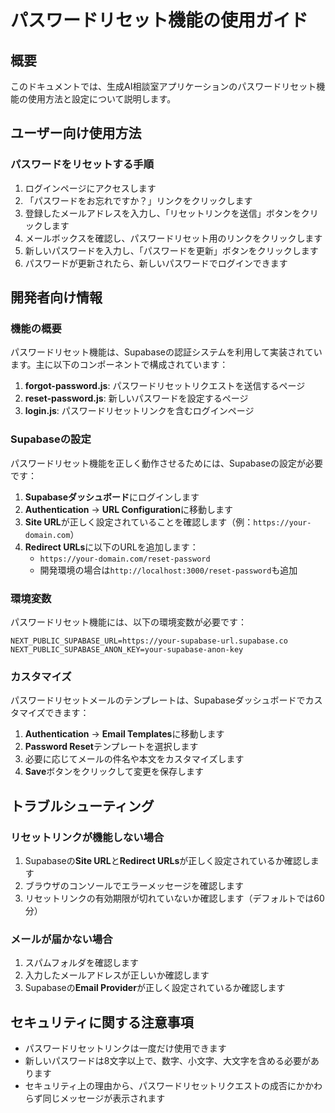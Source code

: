 # パスワードリセット機能の使用ガイド

## 概要

このドキュメントでは、生成AI相談室アプリケーションのパスワードリセット機能の使用方法と設定について説明します。

## ユーザー向け使用方法

### パスワードをリセットする手順

1. ログインページにアクセスします
2. 「パスワードをお忘れですか？」リンクをクリックします
3. 登録したメールアドレスを入力し、「リセットリンクを送信」ボタンをクリックします
4. メールボックスを確認し、パスワードリセット用のリンクをクリックします
5. 新しいパスワードを入力し、「パスワードを更新」ボタンをクリックします
6. パスワードが更新されたら、新しいパスワードでログインできます

## 開発者向け情報

### 機能の概要

パスワードリセット機能は、Supabaseの認証システムを利用して実装されています。主に以下のコンポーネントで構成されています：

1. **forgot-password.js**: パスワードリセットリクエストを送信するページ
2. **reset-password.js**: 新しいパスワードを設定するページ
3. **login.js**: パスワードリセットリンクを含むログインページ

### Supabaseの設定

パスワードリセット機能を正しく動作させるためには、Supabaseの設定が必要です：

1. **Supabaseダッシュボード**にログインします
2. **Authentication** → **URL Configuration**に移動します
3. **Site URL**が正しく設定されていることを確認します（例：`https://your-domain.com`）
4. **Redirect URLs**に以下のURLを追加します：
   - `https://your-domain.com/reset-password`
   - 開発環境の場合は`http://localhost:3000/reset-password`も追加

### 環境変数

パスワードリセット機能には、以下の環境変数が必要です：

```
NEXT_PUBLIC_SUPABASE_URL=https://your-supabase-url.supabase.co
NEXT_PUBLIC_SUPABASE_ANON_KEY=your-supabase-anon-key
```

### カスタマイズ

パスワードリセットメールのテンプレートは、Supabaseダッシュボードでカスタマイズできます：

1. **Authentication** → **Email Templates**に移動します
2. **Password Reset**テンプレートを選択します
3. 必要に応じてメールの件名や本文をカスタマイズします
4. **Save**ボタンをクリックして変更を保存します

## トラブルシューティング

### リセットリンクが機能しない場合

1. Supabaseの**Site URL**と**Redirect URLs**が正しく設定されているか確認します
2. ブラウザのコンソールでエラーメッセージを確認します
3. リセットリンクの有効期限が切れていないか確認します（デフォルトでは60分）

### メールが届かない場合

1. スパムフォルダを確認します
2. 入力したメールアドレスが正しいか確認します
3. Supabaseの**Email Provider**が正しく設定されているか確認します

## セキュリティに関する注意事項

- パスワードリセットリンクは一度だけ使用できます
- 新しいパスワードは8文字以上で、数字、小文字、大文字を含める必要があります
- セキュリティ上の理由から、パスワードリセットリクエストの成否にかかわらず同じメッセージが表示されます
